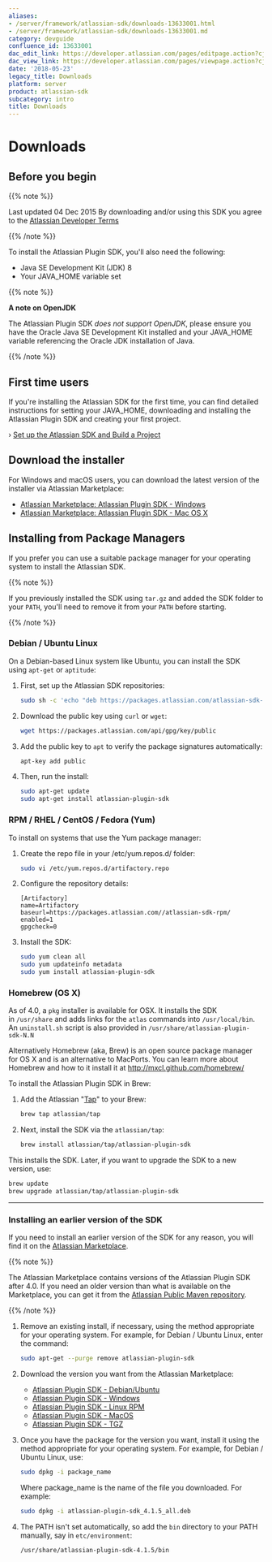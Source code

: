 ```yaml
---
aliases:
- /server/framework/atlassian-sdk/downloads-13633001.html
- /server/framework/atlassian-sdk/downloads-13633001.md
category: devguide
confluence_id: 13633001
dac_edit_link: https://developer.atlassian.com/pages/editpage.action?cjm=wozere&pageId=13633001
dac_view_link: https://developer.atlassian.com/pages/viewpage.action?cjm=wozere&pageId=13633001
date: '2018-05-23'
legacy_title: Downloads
platform: server
product: atlassian-sdk
subcategory: intro
title: Downloads
---
```

# Downloads

## Before you begin

{{% note %}}

Last updated 04 Dec 2015
By downloading and/or using this SDK you agree to the [Atlassian Developer Terms](https://developer.atlassian.com/platform/marketplace/atlassian-developer-terms/)

{{% /note %}}

To install the Atlassian Plugin SDK, you'll also need the following:

- Java SE Development Kit (JDK) 8 
- Your JAVA_HOME variable set

{{% note %}}

**A note on OpenJDK**

The Atlassian Plugin SDK *does not support OpenJDK*, please ensure you have the Oracle Java SE Development Kit installed and your JAVA_HOME variable referencing the Oracle JDK installation of Java.

{{% /note %}}


## First time users

If you're installing the Atlassian SDK for the first time, you can find detailed instructions for setting your JAVA_HOME, downloading and installing the Atlassian Plugin SDK and creating your first project. 

› [Set up the Atlassian SDK and Build a Project](/server/framework/atlassian-sdk/set-up-the-atlassian-plugin-sdk-and-build-a-project)

## Download the installer

For Windows and macOS users, you can download the latest version of the installer via Atlassian Marketplace:

- [Atlassian Marketplace: Atlassian Plugin SDK - Windows](https://marketplace.atlassian.com/apps/1210950/atlassian-plugin-sdk-windows?hosting=server&tab=overview)
- [Atlassian Marketplace: Atlassian Plugin SDK - Mac OS X](https://marketplace.atlassian.com/apps/1210951/atlassian-plugin-sdk-mac-os-x?hosting=server&tab=overview)


## Installing from Package Managers

If you prefer you can use a suitable package manager for your operating system to install the Atlassian SDK. 

{{% note %}}

If you previously installed the SDK using `tar.gz` and added the SDK folder to your `PATH`, you'll need to remove it from your `PATH` before starting.

{{% /note %}}

### Debian / Ubuntu Linux

On a Debian-based Linux system like Ubuntu, you can install the SDK using `apt-get` or `aptitude`:

1.  First, set up the Atlassian SDK repositories:

    ``` bash
    sudo sh -c 'echo "deb https://packages.atlassian.com/atlassian-sdk-deb stable contrib" >>/etc/apt/sources.list'
    ```

1.  Download the public key using `curl` or `wget`:

    ``` bash
    wget https://packages.atlassian.com/api/gpg/key/public    
    ```
    
1.  Add the public key to `apt` to verify the package signatures automatically:

    ``` bash
    apt-key add public   
    ```

1.  Then, run the install:

    ``` bash
    sudo apt-get update
    sudo apt-get install atlassian-plugin-sdk
    ```
    

### RPM / RHEL / CentOS / Fedora (Yum)

To install on systems that use the Yum package manager:

1.  Create the repo file in your /etc/yum.repos.d/ folder:

    ``` bash
    sudo vi /etc/yum.repos.d/artifactory.repo
    ```

1. Configure the repository details:

    ```
    [Artifactory]
    name=Artifactory
    baseurl=https://packages.atlassian.com//atlassian-sdk-rpm/
    enabled=1
    gpgcheck=0
    ```

1.  Install the SDK:

    ``` bash
    sudo yum clean all
    sudo yum updateinfo metadata
    sudo yum install atlassian-plugin-sdk
    ```

### Homebrew (OS X)

As of 4.0, a `pkg` installer is available for OSX. It installs the SDK in `/usr/share` and adds links for the `atlas` commands into `/usr/local/bin`. An `uninstall.sh` script is also provided in `/usr/share/atlassian-plugin-sdk-N.N`

Alternatively Homebrew (aka, Brew) is an open source package manager for OS X and is an alternative to MacPorts. You can learn more about Homebrew and how to it install it at <a href="http://mxcl.github.com/homebrew/" class="uri external-link">http://mxcl.github.com/homebrew/</a>

To install the Atlassian Plugin SDK in Brew:

1.  Add the Atlassian "<a href="https://github.com/atlassian/homebrew-tap" class="external-link">Tap</a>" to your Brew:

    ``` bash
    brew tap atlassian/tap
    ```

2.  Next, install the SDK via the `atlassian/tap`:

    ``` bash
    brew install atlassian/tap/atlassian-plugin-sdk
    ```

This installs the SDK. Later, if you want to upgrade the SDK to a new version, use:

``` bash
brew update
brew upgrade atlassian/tap/atlassian-plugin-sdk
```

------------------------------------------------------------------------

### Installing an earlier version of the SDK

If you need to install an earlier version of the SDK for any reason, you will find it on the [Atlassian Marketplace](https://marketplace.atlassian.com/).  

{{% note %}}

The Atlassian Marketplace contains versions of the Atlassian Plugin SDK after 4.0. 
If you need an older version than what is available on the Marketplace, you can get it from the [Atlassian Public Maven repository](https://packages.atlassian.com/maven-public/com/atlassian/amps/atlassian-plugin-sdk/).

{{% /note %}}

1.  Remove an existing install, if necessary, using the method appropriate for your operating system. For example, for Debian / Ubuntu Linux, enter the command:

    ``` bash
    sudo apt-get --purge remove atlassian-plugin-sdk
    ```

2.  Download the version you want from the Atlassian Marketplace:
    -   [Atlassian Plugin SDK - Debian/Ubuntu](https://marketplace.atlassian.com/apps/1210992/atlassian-plugin-sdk-deb/version-history)
    -   [Atlassian Plugin SDK - Windows](https://marketplace.atlassian.com/apps/1210950/atlassian-plugin-sdk-windows/version-history)
    -   [Atlassian Plugin SDK - Linux RPM](https://marketplace.atlassian.com/apps/1210991/atlassian-plugin-sdk-rpm/version-history) 
    -   [Atlassian Plugin SDK - MacOS](https://marketplace.atlassian.com/apps/1210951/atlassian-plugin-sdk-mac-os-x/version-history)
    -   [Atlassian Plugin SDK - TGZ](https://marketplace.atlassian.com/apps/1210993/atlassian-plugin-sdk-tgz/version-history)

3.  Once you have the package for the version you want, install it using the method appropriate for your operating system. For example, for Debian / Ubuntu Linux, use:

    ``` bash
    sudo dpkg -i package_name
    ```

    Where package\_name is the name of the file you downloaded. For example:

    ``` bash
    sudo dpkg -i atlassian-plugin-sdk_4.1.5_all.deb
    ```

4.  The PATH isn't set automatically, so add the `bin` directory to your PATH manually, say in `etc/environment`:

    ``` bash
    /usr/share/atlassian-plugin-sdk-4.1.5/bin
    ```
